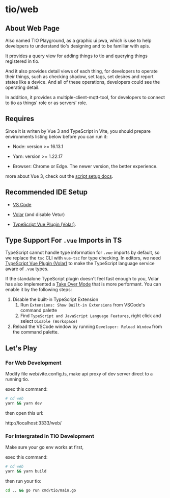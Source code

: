 # tio/web

## About Web Page

Also named TIO Playground, as a graphic ui pwa, which is use to help developers to understand tio's designing and to be familiar with apis.

It provides a query view for adding things to tio and querying things registered in tio.

And it also provides detail views of each thing, for developers to operate their things, such as checking shadow, set tags, set desires and report states like a device. And all of these operations, developers could see the operating detail.

In addition, it provides a multiple-client-mqtt-tool, for developers to connect to tio as things' role or as servers' role.

## Requires

Since it is writen by Vue 3 and TypeScript in Vite, you should prepare environments listing below before you can run it:

- Node: version >= 16.13.1

- Yarn: version >= 1.22.17

- Browser: Chrome or Edge. The newer version, the better experience.

more about Vue 3, check out the [script setup docs](https://v3.vuejs.org/api/sfc-script-setup.html#sfc-script-setup).

## Recommended IDE Setup

- [VS Code](https://code.visualstudio.com/)

- [Volar](https://marketplace.visualstudio.com/items?itemName=Vue.volar) (and disable Vetur)

- [TypeScript Vue Plugin (Volar)](https://marketplace.visualstudio.com/items?itemName=Vue.vscode-typescript-vue-plugin).

## Type Support For `.vue` Imports in TS

TypeScript cannot handle type information for `.vue` imports by default, so we replace the `tsc` CLI with `vue-tsc` for type checking. In editors, we need [TypeScript Vue Plugin (Volar)](https://marketplace.visualstudio.com/items?itemName=Vue.vscode-typescript-vue-plugin) to make the TypeScript language service aware of `.vue` types.

If the standalone TypeScript plugin doesn't feel fast enough to you, Volar has also implemented a [Take Over Mode](https://github.com/johnsoncodehk/volar/discussions/471#discussioncomment-1361669) that is more performant. You can enable it by the following steps:

1. Disable the built-in TypeScript Extension
   1. Run `Extensions: Show Built-in Extensions` from VSCode's command palette
   2. Find `TypeScript and JavaScript Language Features`, right click and select `Disable (Workspace)`
2. Reload the VSCode window by running `Developer: Reload Window` from the command palette.

## Let's Play

### For Web Development

Modify file web/vite.config.ts, make api proxy of dev server direct to a running tio.

exec this command:

```bash
# cd web
yarn && yarn dev
```

then open this url:

http://localhost:3333/web/

### For Intergrated in TIO Development

Make sure your go env works at first,

exec this command:

```bash
# cd web
yarn && yarn build
```

then run your tio:

```bash
cd .. && go run cmd/tio/main.go
```
